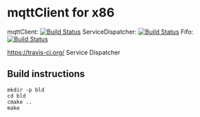 # mqttClient for x86

mqttClient: [![Build Status](https://travis-ci.org/Tom360V/mqttClient_x86.svg?branch=master)](https://travis-ci.org/Tom360V/mqttClient_x86)
ServiceDispatcher: [![Build Status](https://travis-ci.org/spoorcc/ServiceDispatcher.svg?branch=master)](https://travis-ci.org/Tom360V/ServiceDispatcher)
Fifo: [![Build Status](https://travis-ci.org/Tom360V/fifo.svg?branch=master)](https://travis-ci.org/Tom360V/fifo)

https://travis-ci.org/
Service Dispatcher

## Build instructions

    mkdir -p bld
    cd bld
    cmake ..
    make

